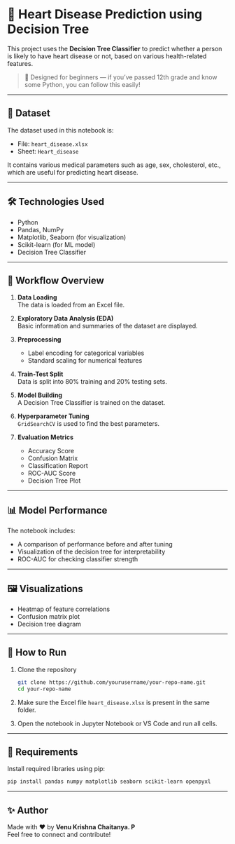 # 💓 Heart Disease Prediction using Decision Tree

This project uses the **Decision Tree Classifier** to predict whether a person is likely to have heart disease or not, based on various health-related features.

> 📘 Designed for beginners — if you’ve passed 12th grade and know some Python, you can follow this easily!

---

## 📂 Dataset

The dataset used in this notebook is:
- File: `heart_disease.xlsx`
- Sheet: `Heart_disease`

It contains various medical parameters such as age, sex, cholesterol, etc., which are useful for predicting heart disease.

---

## 🛠️ Technologies Used

- Python
- Pandas, NumPy
- Matplotlib, Seaborn (for visualization)
- Scikit-learn (for ML model)
- Decision Tree Classifier

---

## 🚀 Workflow Overview

1. **Data Loading**  
   The data is loaded from an Excel file.

2. **Exploratory Data Analysis (EDA)**  
   Basic information and summaries of the dataset are displayed.

3. **Preprocessing**  
   - Label encoding for categorical variables  
   - Standard scaling for numerical features

4. **Train-Test Split**  
   Data is split into 80% training and 20% testing sets.

5. **Model Building**  
   A Decision Tree Classifier is trained on the dataset.

6. **Hyperparameter Tuning**  
   `GridSearchCV` is used to find the best parameters.

7. **Evaluation Metrics**  
   - Accuracy Score  
   - Confusion Matrix  
   - Classification Report  
   - ROC-AUC Score  
   - Decision Tree Plot

---

## 📊 Model Performance

The notebook includes:
- A comparison of performance before and after tuning
- Visualization of the decision tree for interpretability
- ROC-AUC for checking classifier strength

---

## 🖼️ Visualizations

- Heatmap of feature correlations
- Confusion matrix plot
- Decision tree diagram

---

## 📁 How to Run

1. Clone the repository  
   ```bash
   git clone https://github.com/yourusername/your-repo-name.git
   cd your-repo-name
   ```

2. Make sure the Excel file `heart_disease.xlsx` is present in the same folder.

3. Open the notebook in Jupyter Notebook or VS Code and run all cells.

---

## 📌 Requirements

Install required libraries using pip:

```bash
pip install pandas numpy matplotlib seaborn scikit-learn openpyxl
```

---

## ✨ Author

Made with ❤️ by **Venu Krishna Chaitanya. P**  
Feel free to connect and contribute!